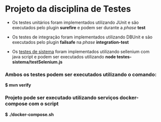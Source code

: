 # Projeto da disciplina de Testes

* Os testes unitários foram implementados utilizando JUnit e são executados
pelo plugin **surefire** e podem ser durante a *phase* **test** 


* Os testes de integração foram implementados utilizando DBUnit e são 
executados pelo plugin **failsafe** na *phase* **integration-test**



* Os [testes de sistema](https://github.com/marcondesnjr/testes-20221-projeto/tree/master/testes-sistema) 
foram implementados utilizando sellenium com java script e podem ser
executados utilizando **node testes-sistema/testSelenium.js**


### Ambos os testes podem ser executados utilizando o comando:

**$ mvn verify**

### Projeto pode ser executado utilizando serviços docker-compose com o script
**$ ./docker-compose.sh**